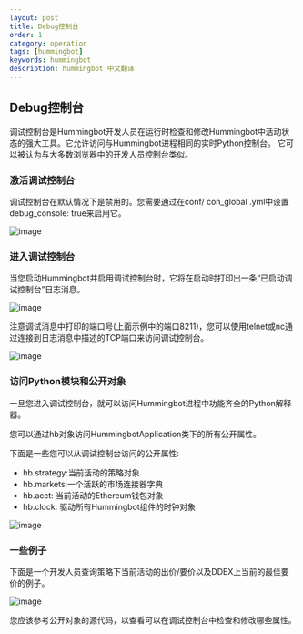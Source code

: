 ```yaml
---
layout: post
title: Debug控制台
order: 1
category: operation
tags: [hummingbot]
keywords: hummingbot
description: hummingbot 中文翻译
---
```


## Debug控制台

调试控制台是Hummingbot开发人员在运行时检查和修改Hummingbot中活动状态的强大工具。它允许访问与Hummingbot进程相同的实时Python控制台。
它可以被认为与大多数浏览器中的开发人员控制台类似。

### 激活调试控制台

调试控制台在默认情况下是禁用的。您需要通过在conf/ con_global .yml中设置debug_console: true来启用它。

![image](https://docs.hummingbot.io/assets/img/debug1.png)

### 进入调试控制台

当您启动Hummingbot并启用调试控制台时，它将在启动时打印出一条“已启动调试控制台”日志消息。

![image](https://docs.hummingbot.io/assets/img/debug2.png)

注意调试消息中打印的端口号(上面示例中的端口8211)，您可以使用telnet或nc通过连接到日志消息中描述的TCP端口来访问调试控制台。

![image](https://docs.hummingbot.io/assets/img/debug3.png)

### 访问Python模块和公开对象

一旦您进入调试控制台，就可以访问Hummingbot进程中功能齐全的Python解释器。

您可以通过hb对象访问HummingbotApplication类下的所有公开属性。

下面是一些您可以从调试控制台访问的公开属性:

- hb.strategy:当前活动的策略对象
- hb.markets:一个活跃的市场连接器字典
- hb.acct: 当前活动的Ethereum钱包对象
- hb.clock: 驱动所有Hummingbot组件的时钟对象

![image](https://docs.hummingbot.io/assets/img/debug4.png)

### 一些例子

下面是一个开发人员查询策略下当前活动的出价/要价以及DDEX上当前的最佳要价的例子。

![image](https://docs.hummingbot.io/assets/img/debug5.png)

您应该参考公开对象的源代码，以查看可以在调试控制台中检查和修改哪些属性。


